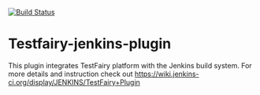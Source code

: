 [![Build Status](https://travis-ci.org/testfairy/testfairy-jenkins-plugin.svg?branch=master)](https://travis-ci.org/testfairy/testfairy-jenkins-plugin)
# Testfairy-jenkins-plugin
This plugin integrates TestFairy platform with the Jenkins build system.
For more details and instruction check out https://wiki.jenkins-ci.org/display/JENKINS/TestFairy+Plugin

